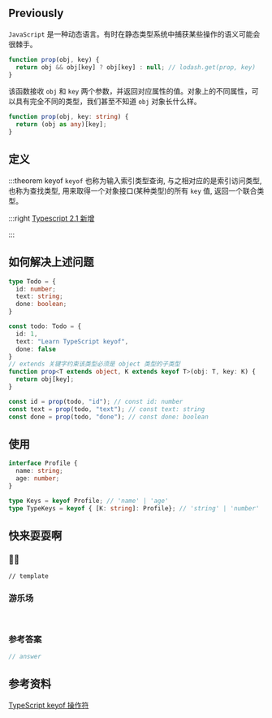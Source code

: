 ## Previously

`JavaScript` 是一种动态语言。有时在静态类型系统中捕获某些操作的语义可能会很棘手。

```js
function prop(obj, key) {
  return obj && obj[key] ? obj[key] : null; // lodash.get(prop, key)
}
```

该函数接收 `obj` 和 `key` 两个参数，并返回对应属性的值。对象上的不同属性，可以具有完全不同的类型，我们甚至不知道 `obj` 对象长什么样。

```ts
function prop(obj, key: string) {
  return (obj as any)[key];
}
```
## 定义 <Badge text='Typescript keyof 关键字' />

:::theorem keyof
`keyof` 也称为输入索引类型查询, 与之相对应的是索引访问类型, 也称为查找类型, 用来取得一个对象接口(某种类型)的所有 `key` 值, 返回一个联合类型。

:::right
[Typescript 2.1 新增](https://devblogs.microsoft.com/typescript/announcing-typescript-2-1-2/#keyof-and-lookup-types)

:::

## 如何解决上述问题

```ts
type Todo = {
  id: number;
  text: string;
  done: boolean;
}

const todo: Todo = {
  id: 1,
  text: "Learn TypeScript keyof",
  done: false
}
// extends 关键字约束该类型必须是 object 类型的子类型
function prop<T extends object, K extends keyof T>(obj: T, key: K) {
  return obj[key];
}

const id = prop(todo, "id"); // const id: number
const text = prop(todo, "text"); // const text: string
const done = prop(todo, "done"); // const done: boolean
```

## 使用

```ts
interface Profile {
  name: string;
  age: number;
}

type Keys = keyof Profile; // 'name' | 'age'
type TypeKeys = keyof { [K: string]: Profile}; // 'string' | 'number'
```

## 快来耍耍啊

### 🌰🌰

<!-- 题目 -->

```
// template
```

### 游乐场

<br />

<Editor
  value='// enjoy yourself'
/>

### 参考答案

```ts
// answer
```

## 参考资料

[TypeScript keyof 操作符](https://cloud.tencent.com/developer/article/1595718)
